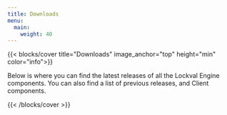 ```yaml
---
title: Downloads
menu:
  main:
    weight: 40
---
```


{{< blocks/cover title="Downloads" image_anchor="top" height="min" color="info">}}

<p class="lead mt-2 text-left">
  Below is where you can find the latest releases of all the Lockval Engine components. You can
  also find a list of previous releases, and Client components.
</p>

{{< /blocks/cover >}}

